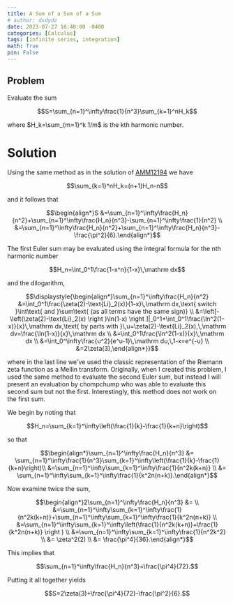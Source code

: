 ```yaml
---
title: A Sum of a Sum of a Sum
# author: dxdydz
date: 2023-07-27 16:40:00 -0400
categories: [Calculus]
tags: [infinite series, integration]
math: True
pin: False
---
```


## Problem

Evaluate the sum

$$S=\sum_{n=1}^\infty\frac{1}{n^3}\sum_{k=1}^nH_k$$

where $H_k=\sum_{m=1}^k 1/m$ is the kth harmonic number.

# Solution

Using the same method as in the solution of [AMM12194](https://volumeelement.github.io/posts/AMM12194/) we have

$$\sum_{k=1}^nH_k=(n+1)H_n-n$$

and it follows that

$$\begin{align*}S &=\sum_{n=1}^\infty\frac{H_n}{n^2}+\sum_{n=1}^\infty\frac{H_n}{n^3}-\sum_{n=1}^\infty\frac{1}{n^2} \\  &=\sum_{n=1}^\infty\frac{H_n}{n^2}+\sum_{n=1}^\infty\frac{H_n}{n^3}-\frac{\pi^2}{6}.\end{align*}$$

The first Euler sum may be evaluated using the integral formula for the nth harmonic number

$$H_n=\int_0^1\frac{1-x^n}{1-x}\,\mathrm dx$$

and the dilogarithm,

$$\displaystyle{\begin{align*}\sum_{n=1}^\infty\frac{H_n}{n^2} &=\int_0^1\frac{\zeta(2)-\text{Li}_2(x)}{1-x}\,\mathrm dx,\text{ switch }\int\text{ and }\sum\text{ (as all terms have the same sign)} \\ &=\left[-\left(\zeta(2)-\text{Li}_2(x) \right )\ln(1-x) \right ]|_0^1+\int_0^1\frac{\ln^2(1-x)}{x}\,\mathrm dx,\text{ by parts with }\,u=\zeta(2)-\text{Li}_2(x),\,\mathrm dv=\frac{\ln(1-x)}{x}\,\mathrm dx \\ &=\int_0^1\frac{\ln^2(1-x)}{x}\,\mathrm dx \\ &=\int_0^\infty\frac{u^2}{e^u-1}\,\mathrm du,\,1-x=e^{-u} \\ &=2\zeta(3),\end{align*}}$$

where in the last line we've used the classic representation of the Riemann zeta function as a Mellin transform. Originally, when I created this problem, I used the same method to evaluate the second Euler sum, but instead I will present an evaluation by chompchump who was able to evaluate this second sum but not the first. Interestingly, this method does not work on the first sum.

We begin by noting that

$$H_n=\sum_{k=1}^\infty\left(\frac{1}{k}-\frac{1}{k+n}\right)$$

so that

$$\begin{align*}\sum_{n=1}^\infty\frac{H_n}{n^3} &= \sum_{n=1}^\infty\frac{1}{n^3}\sum_{k=1}^\infty\left(\frac{1}{k}-\frac{1}{k+n}\right)\\  &=\sum_{n=1}^\infty\sum_{k=1}^\infty\frac{1}{n^2k(k+n)} \\  &= \sum_{n=1}^\infty\sum_{k=1}^\infty\frac{1}{k^2n(n+k)}.\end{align*}$$

Now examine twice the sum,

$$\begin{align*}2\sum_{n=1}^\infty\frac{H_n}{n^3} &= \\  &=\sum_{n=1}^\infty\sum_{k=1}^\infty\frac{1}{n^2k(k+n)}+\sum_{n=1}^\infty\sum_{k=1}^\infty\frac{1}{k^2n(n+k)} \\  &=\sum_{n=1}^\infty\sum_{k=1}^\infty\left(\frac{1}{n^2k(k+n)}+\frac{1}{k^2n(n+k)} \right ) \\  &=\sum_{n=1}^\infty\sum_{k=1}^\infty\frac{1}{n^2k^2} \\ &= \zeta^2(2) \\ &= \frac{\pi^4}{36}.\end{align*}$$

This implies that

$$\sum_{n=1}^\infty\frac{H_n}{n^3}=\frac{\pi^4}{72}.$$

Putting it all together yields

$$S=2\zeta(3)+\frac{\pi^4}{72}-\frac{\pi^2}{6}.$$